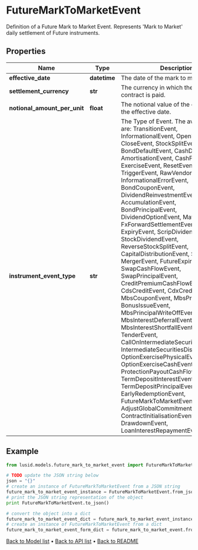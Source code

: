 # FutureMarkToMarketEvent

Definition of a Future Mark to Market Event.  Represents 'Mark to Market' daily settlement of Future instruments.

## Properties
Name | Type | Description | Notes
------------ | ------------- | ------------- | -------------
**effective_date** | **datetime** | The date of the mark to market event. | 
**settlement_currency** | **str** | The currency in which the Future contract is paid. | 
**notional_amount_per_unit** | **float** | The notional value of the contract on the effective date. | [optional] 
**instrument_event_type** | **str** | The Type of Event. The available values are: TransitionEvent, InformationalEvent, OpenEvent, CloseEvent, StockSplitEvent, BondDefaultEvent, CashDividendEvent, AmortisationEvent, CashFlowEvent, ExerciseEvent, ResetEvent, TriggerEvent, RawVendorEvent, InformationalErrorEvent, BondCouponEvent, DividendReinvestmentEvent, AccumulationEvent, BondPrincipalEvent, DividendOptionEvent, MaturityEvent, FxForwardSettlementEvent, ExpiryEvent, ScripDividendEvent, StockDividendEvent, ReverseStockSplitEvent, CapitalDistributionEvent, SpinOffEvent, MergerEvent, FutureExpiryEvent, SwapCashFlowEvent, SwapPrincipalEvent, CreditPremiumCashFlowEvent, CdsCreditEvent, CdxCreditEvent, MbsCouponEvent, MbsPrincipalEvent, BonusIssueEvent, MbsPrincipalWriteOffEvent, MbsInterestDeferralEvent, MbsInterestShortfallEvent, TenderEvent, CallOnIntermediateSecuritiesEvent, IntermediateSecuritiesDistributionEvent, OptionExercisePhysicalEvent, OptionExerciseCashEvent, ProtectionPayoutCashFlowEvent, TermDepositInterestEvent, TermDepositPrincipalEvent, EarlyRedemptionEvent, FutureMarkToMarketEvent, AdjustGlobalCommitmentEvent, ContractInitialisationEvent, DrawdownEvent, LoanInterestRepaymentEvent | 

## Example

```python
from lusid.models.future_mark_to_market_event import FutureMarkToMarketEvent

# TODO update the JSON string below
json = "{}"
# create an instance of FutureMarkToMarketEvent from a JSON string
future_mark_to_market_event_instance = FutureMarkToMarketEvent.from_json(json)
# print the JSON string representation of the object
print FutureMarkToMarketEvent.to_json()

# convert the object into a dict
future_mark_to_market_event_dict = future_mark_to_market_event_instance.to_dict()
# create an instance of FutureMarkToMarketEvent from a dict
future_mark_to_market_event_form_dict = future_mark_to_market_event.from_dict(future_mark_to_market_event_dict)
```
[Back to Model list](../README.md#documentation-for-models) &#8226; [Back to API list](../README.md#documentation-for-api-endpoints) &#8226; [Back to README](../README.md)


